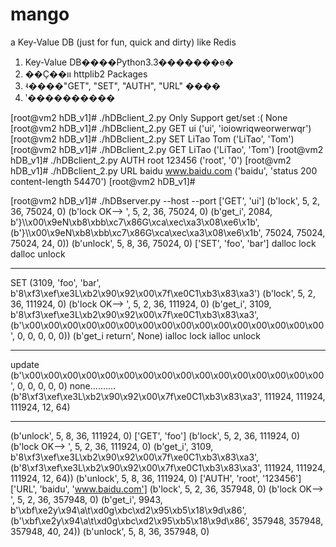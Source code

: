 mango
=====

a Key-Value DB (just for fun, quick and dirty) like Redis

1. Key-Value DB����Python3.3�������ɵ�
2. ��Ҫ��װ httplib2 Packages
3. ʵ����"GET", "SET", "AUTH", "URL" ����
4. ʹ����������


[root@vm2 hDB_v1]# ./hDBclient_2.py 
Only Support get/set :( 
None
[root@vm2 hDB_v1]# ./hDBclient_2.py GET ui
('ui', 'ioiowriqweorwerwqr')
[root@vm2 hDB_v1]# ./hDBclient_2.py SET LiTao Tom
('LiTao', 'Tom')
[root@vm2 hDB_v1]# ./hDBclient_2.py GET LiTao
('LiTao', 'Tom')
[root@vm2 hDB_v1]# ./hDBclient_2.py AUTH root 123456
('root', '0')
[root@vm2 hDB_v1]# ./hDBclient_2.py URL baidu www.baidu.com
('baidu', 'status 200 content-length 54470')
[root@vm2 hDB_v1]# 

 


[root@vm2 hDB_v1]# ./hDBserver.py --host  --port 
['GET', 'ui']
(b'lock', 5, 2, 36, 75024, 0)
(b'lock OK--> ', 5, 2, 36, 75024, 0)
(b'get_i', 2084, b'}\\\x00\x9eN\xb8\xbb\xc7\x86G\xca\xec\xa3\x08\xe6\x1b', (b'}\\\x00\x9eN\xb8\xbb\xc7\x86G\xca\xec\xa3\x08\xe6\x1b', 75024, 75024, 75024, 24, 0))
(b'unlock', 5, 8, 36, 75024, 0)
['SET', 'foo', 'bar']
dalloc lock
dalloc unlock
*******************
SET
(3109, 'foo', 'bar', b'8\xf3\xef\xe3L\xb2\x90\x92\x00\x7f\xe0C1\xb3\x83\xa3')
(b'lock', 5, 2, 36, 111924, 0)
(b'lock OK--> ', 5, 2, 36, 111924, 0)
(b'get_i', 3109, b'8\xf3\xef\xe3L\xb2\x90\x92\x00\x7f\xe0C1\xb3\x83\xa3', (b'\x00\x00\x00\x00\x00\x00\x00\x00\x00\x00\x00\x00\x00\x00\x00\x00', 0, 0, 0, 0, 0))
(b'get_i return', None)
ialloc lock
ialloc unlock
*******************
update
(b'\x00\x00\x00\x00\x00\x00\x00\x00\x00\x00\x00\x00\x00\x00\x00\x00', 0, 0, 0, 0, 0)
none..........
(b'8\xf3\xef\xe3L\xb2\x90\x92\x00\x7f\xe0C1\xb3\x83\xa3', 111924, 111924, 111924, 12, 64)
*******************
(b'unlock', 5, 8, 36, 111924, 0)
['GET', 'foo']
(b'lock', 5, 2, 36, 111924, 0)
(b'lock OK--> ', 5, 2, 36, 111924, 0)
(b'get_i', 3109, b'8\xf3\xef\xe3L\xb2\x90\x92\x00\x7f\xe0C1\xb3\x83\xa3', (b'8\xf3\xef\xe3L\xb2\x90\x92\x00\x7f\xe0C1\xb3\x83\xa3', 111924, 111924, 111924, 12, 64))
(b'unlock', 5, 8, 36, 111924, 0)
['AUTH', 'root', '123456']
['URL', 'baidu', 'www.baidu.com']
(b'lock', 5, 2, 36, 357948, 0)
(b'lock OK--> ', 5, 2, 36, 357948, 0)
(b'get_i', 9943, b'\xbf\xe2y\x94\\a\t\xd0g\xbc\xd2\x95\xb5\x18\x9d\x86', (b'\xbf\xe2y\x94\\a\t\xd0g\xbc\xd2\x95\xb5\x18\x9d\x86', 357948, 357948, 357948, 40, 24))
(b'unlock', 5, 8, 36, 357948, 0)
 
 

